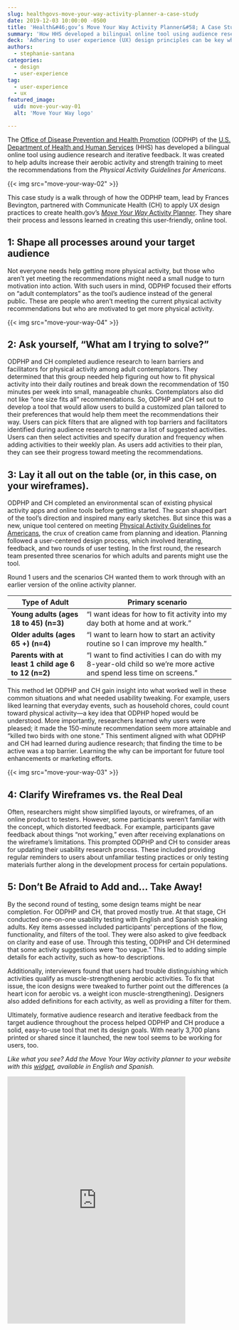 ```yaml
---
slug: healthgovs-move-your-way-activity-planner-a-case-study
date: 2019-12-03 10:00:00 -0500
title: 'Health&#46;gov’s Move Your Way Activity Planner&#58; A Case Study'
summary: 'How HHS developed a bilingual online tool using audience research and iterative feedback to help adults increase their recommended aerobic activity and strength training.'
deck: 'Adhering to user experience (UX) design principles can be key when making public health tools.'
authors:
  - stephanie-santana
categories:
  - design
  - user-experience
tag:
  - user-experience
  - ux
featured_image:
  uid: move-your-way-01
  alt: 'Move Your Way logo'

---
```


The [Office of Disease Prevention and Health Promotion](https://www.health.gov/) (ODPHP) of the [U.S. Department of Health and Human Services](https://www.hhs.gov/) (HHS) has developed a bilingual online tool using audience research and iterative feedback. It was created to help adults increase their aerobic activity and strength training to meet the recommendations from the _Physical Activity Guidelines for Americans_.

{{< img src="move-your-way-02" >}}

This case study is a walk through of how the ODPHP team, lead by Frances Bevington, partnered with Communicate Health (CH) to apply UX design practices to create health.gov’s [_Move Your Way_ Activity Planner](https://www.health.gov/MoveYourWay/Activity-Planner/). They share their process and lessons learned in creating this user-friendly, online tool.

## 1: Shape all processes around your target audience

Not everyone needs help getting more physical activity, but those who aren’t yet meeting the recommendations might need a small nudge to turn motivation into action. With such users in mind, ODPHP focused their efforts on “adult contemplators” as the tool’s audience instead of the general public. These are people who aren’t meeting the current physical activity recommendations but who are motivated to get more physical activity.

{{< img src="move-your-way-04" >}}


## 2: Ask yourself, “What am I trying to solve?”

ODPHP and CH completed audience research to learn barriers and facilitators for physical activity among adult contemplators. They determined that this group needed help figuring out how to fit physical activity into their daily routines and break down the recommendation of 150 minutes per week into small, manageable chunks. Contemplators also did not like “one size fits all” recommendations. So, ODPHP and CH set out to develop a tool that would allow users to build a customized plan tailored to their preferences that would help them meet the recommendations their way. Users can pick filters that are aligned with top barriers and facilitators identified during audience research to narrow a list of suggested activities. Users can then select activities and specify duration and frequency when adding activities to their weekly plan. As users add activities to their plan, they can see their progress toward meeting the recommendations.

## 3: Lay it all out on the table (or, in this case, on your wireframes).

ODPHP and CH completed an environmental scan of existing physical activity apps and online tools before getting started. The scan shaped part of the tool’s direction and inspired many early sketches. But since this was a new, unique tool centered on meeting [Physical Activity Guidelines for Americans](https://health.gov/paguidelines/), the crux of creation came from planning and ideation. Planning followed a user-centered design process, which involved iterating, feedback, and two rounds of user testing. In the first round, the research team presented three scenarios for which adults and parents might use the tool.

Round 1 users and the scenarios CH wanted them to work through with an earlier version of the online activity planner. 

| **Type of Adult**                                   | **Primary scenario**                                                                                               |
|-----------------------------------------------------|--------------------------------------------------------------------------------------------------------------------|
| **Young adults (ages 18 to 45) (n=3)**              | “I want ideas for how to fit activity into my day both at home and at work.”                                       |
| **Older adults (ages 65 +) (n=4)**                  | “I want to learn how to start an activity routine so I can improve my health.”                                     |
| **Parents with at least 1 child age 6 to 12 (n=2)** | “I want to find activities I can do with my 8-year-old child so we’re more active and spend less time on screens.” |

This method let ODPHP and CH gain insight into what worked well in these common situations and what needed usability tweaking. For example, users liked learning that everyday events, such as household chores, could count toward physical activity—a key idea that ODPHP hoped would be understood. More importantly, researchers learned why users were pleased; it made the 150-minute recommendation seem more attainable and “killed two birds with one stone.” This sentiment aligned with what ODPHP and CH had learned during audience research; that finding the time to be active was a top barrier. Learning the why can be important for future tool enhancements or marketing efforts.

{{< img src="move-your-way-03" >}}

## 4: Clarify Wireframes vs. the Real Deal

Often, researchers might show simplified layouts, or wireframes, of an online product to testers. However, some participants weren’t familiar with the concept, which distorted feedback. For example, participants gave feedback about things “not working,” even after receiving explanations on the wireframe’s limitations. This prompted ODPHP and CH to consider areas for updating their usability research process. These included providing regular reminders to users about unfamiliar testing practices or only testing materials further along in the development process for certain populations.

## 5: Don’t Be Afraid to Add and… Take Away!

By the second round of testing, some design teams might be near completion. For ODPHP and CH, that proved mostly true. At that stage, CH conducted one-on-one usability testing with English and Spanish speaking adults. Key items assessed included participants’ perceptions of the flow, functionality, and filters of the tool. They were also asked to give feedback on clarity and ease of use. Through this testing, ODPHP and CH determined that some activity suggestions were “too vague.” This led to adding simple details for each activity, such as how-to descriptions.

Additionally, interviewers found that users had trouble distinguishing which activities qualify as muscle-strengthening aerobic activities. To fix that issue, the icon designs were tweaked to further point out the differences (a heart icon for aerobic vs. a weight icon muscle-strengthening). Designers also added definitions for each activity, as well as providing a filter for them.

Ultimately, formative audience research and iterative feedback from the target audience throughout the process helped ODPHP and CH produce a solid, easy-to-use tool that met its design goals. With nearly 3,700 plans printed or shared since it launched, the new tool seems to be working for users, too.

_Like what you see? Add the Move Your Way activity planner to your website with this [widget](https://health.gov/paguidelines/moveyourway/#badges-widgets), available in English and Spanish._

<iframe frameborder="0" width="400" height="556" id="mywwidget" marginheight="0" marginwidth="0" name="mywwidget" scrolling="no" src="https://health.gov/MoveYourWay/widget/" title="health.gov MoveYourWay"></iframe>
